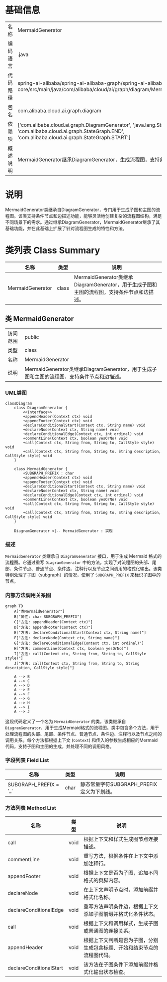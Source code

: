 # 基础信息

|      |      |
|------|------|
| 名称 | MermaidGenerator |
| 编码语言 | .java |
| 代码路径 | spring-ai-alibaba/spring-ai-alibaba-graph/spring-ai-alibaba-graph-core/src/main/java/com/alibaba/cloud/ai/graph/diagram/MermaidGenerator.java |
| 包名 | com.alibaba.cloud.ai.graph.diagram |
| 依赖项 | ['com.alibaba.cloud.ai.graph.DiagramGenerator', 'java.lang.String.format', 'com.alibaba.cloud.ai.graph.StateGraph.END', 'com.alibaba.cloud.ai.graph.StateGraph.START'] |
| 概述说明 | MermaidGenerator继承DiagramGenerator，生成流程图，支持条件节点和边描述。 |

# 说明

MermaidGenerator类继承自DiagramGenerator，专门用于生成子图和主图的流程图。该类支持条件节点和边描述功能，能够灵活地创建复杂的流程图结构，满足不同场景下的需求。通过继承DiagramGenerator，MermaidGenerator继承了其基础功能，并在此基础上扩展了针对流程图生成的特性和方法。

# 类列表 Class Summary

| 名称   | 类型  | 说明 |
|-------|------|-------------|
| MermaidGenerator | class | MermaidGenerator类继承DiagramGenerator，用于生成子图和主图的流程图，支持条件节点和边描述。 |



## 类 MermaidGenerator

|      |      |
|------|------|
| 访问范围 | public |
| 类型 | class |
| 名称 | MermaidGenerator |
| 说明 | MermaidGenerator类继承DiagramGenerator，用于生成子图和主图的流程图，支持条件节点和边描述。 |


### UML类图

```mermaid
classDiagram
    class DiagramGenerator {
        <<Interface>>
        +appendHeader(Context ctx) void
        +appendFooter(Context ctx) void
        +declareConditionalStart(Context ctx, String name) void
        +declareNode(Context ctx, String name) void
        +declareConditionalEdge(Context ctx, int ordinal) void
        +commentLine(Context ctx, boolean yesOrNo) void
        +call(Context ctx, String from, String to, CallStyle style) void
        +call(Context ctx, String from, String to, String description, CallStyle style) void
    }

    class MermaidGenerator {
        +SUBGRAPH_PREFIX : char
        +appendHeader(Context ctx) void
        +appendFooter(Context ctx) void
        +declareConditionalStart(Context ctx, String name) void
        +declareNode(Context ctx, String name) void
        +declareConditionalEdge(Context ctx, int ordinal) void
        +commentLine(Context ctx, boolean yesOrNo) void
        +call(Context ctx, String from, String to, CallStyle style) void
        +call(Context ctx, String from, String to, String description, CallStyle style) void
    }

    DiagramGenerator <|-- MermaidGenerator : 实现
```

### 描述
`MermaidGenerator` 类继承自 `DiagramGenerator` 接口，用于生成 Mermaid 格式的流程图。它通过重写 `DiagramGenerator` 中的方法，实现了对流程图的头部、尾部、条件节点、普通节点、条件边、注释行以及节点之间调用的格式化输出。该类特别处理了子图（subgraph）的情况，使用了 `SUBGRAPH_PREFIX` 来标识子图中的节点。


### 内部方法调用关系图

```mermaid
graph TD
    A["类MermaidGenerator"]
    B["属性: char SUBGRAPH_PREFIX"]
    C["方法: appendHeader(Context ctx)"]
    D["方法: appendFooter(Context ctx)"]
    E["方法: declareConditionalStart(Context ctx, String name)"]
    F["方法: declareNode(Context ctx, String name)"]
    G["方法: declareConditionalEdge(Context ctx, int ordinal)"]
    H["方法: commentLine(Context ctx, boolean yesOrNo)"]
    I["方法: call(Context ctx, String from, String to, CallStyle style)"]
    J["方法: call(Context ctx, String from, String to, String description, CallStyle style)"]

    A --> B
    A --> C
    A --> D
    A --> E
    A --> F
    A --> G
    A --> H
    A --> I
    A --> J
```

这段代码定义了一个名为 `MermaidGenerator` 的类，该类继承自 `DiagramGenerator`，用于生成Mermaid格式的流程图。类中包含多个方法，用于处理流程图的头部、尾部、条件节点、普通节点、条件边、注释行以及节点之间的调用关系。每个方法都根据上下文 (`Context`) 和传入的参数生成相应的Mermaid代码，支持子图和主图的生成，并处理不同的调用风格。

### 字段列表 Field List

| 名称  | 类型  | 说明 |
|-------|-------|------|
| SUBGRAPH_PREFIX = '_' | char | 静态常量字符SUBGRAPH_PREFIX定义为下划线。 |

### 方法列表 Method List

| 名称  | 类型  | 说明 |
|-------|-------|------|
| call | void | 根据上下文和样式生成图节点连接描述。 |
| commentLine | void | 重写方法，根据条件在上下文中添加注释行。 |
| appendFooter | void | 根据上下文是否为子图，追加不同格式的页脚内容。 |
| declareNode | void | 在上下文声明节点时，添加前缀并格式化名称。 |
| declareConditionalEdge | void | 重写方法声明条件边，根据上下文添加子图前缀并格式化条件状态。 |
| call | void | 根据上下文和调用样式，生成子图或普通图的连接关系。 |
| appendHeader | void | 根据上下文判断是否为子图，分别生成包含标题、开始和结束节点的流程图代码。 |
| declareConditionalStart | void | 该方法在子图条件下添加前缀并格式化输出状态检查。 |





